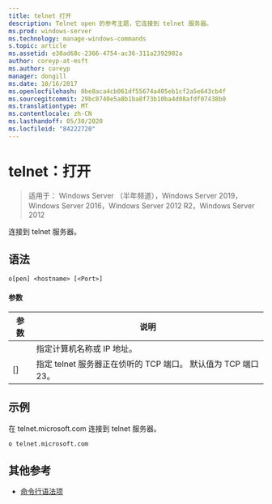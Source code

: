 ```yaml
---
title: telnet 打开
description: Telnet open 的参考主题，它连接到 telnet 服务器。
ms.prod: windows-server
ms.technology: manage-windows-commands
s.topic: article
ms.assetid: e30ad68c-2366-4754-ac36-311a2392902a
author: coreyp-at-msft
ms.author: coreyp
manager: dongill
ms.date: 10/16/2017
ms.openlocfilehash: 0be8aca4cb061df55674a405eb1cf2a5e643cb4f
ms.sourcegitcommit: 29bc8740e5a8b1ba8f73b10ba4d08afdf07438b0
ms.translationtype: MT
ms.contentlocale: zh-CN
ms.lasthandoff: 05/30/2020
ms.locfileid: "84222720"
---
```

# <a name="telnet-open"></a>telnet：打开

> 适用于： Windows Server （半年频道），Windows Server 2019，Windows Server 2016，Windows Server 2012 R2，Windows Server 2012

连接到 telnet 服务器。

## <a name="syntax"></a>语法
```
o[pen] <hostname> [<Port>]
```
#### <a name="parameters"></a>参数

| 参数  |                                        说明                                         |
|------------|--------------------------------------------------------------------------------------------|
| <hostname> |                         指定计算机名称或 IP 地址。                         |
|  [<Port>]  | 指定 telnet 服务器正在侦听的 TCP 端口。 默认值为 TCP 端口23。 |

## <a name="examples"></a>示例
在 telnet.microsoft.com 连接到 telnet 服务器。
```
o telnet.microsoft.com
```
## <a name="additional-references"></a>其他参考
- [命令行语法项](command-line-syntax-key.md)
